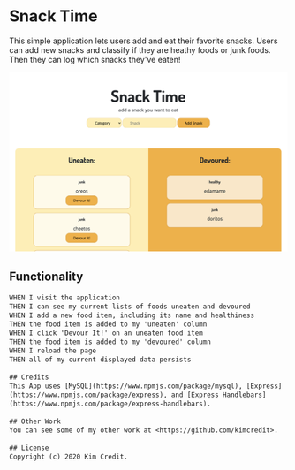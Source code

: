 # Snack Time
This simple application lets users add and eat their favorite snacks. Users can add new 
snacks and classify if they are heathy foods or junk foods. Then they can log which 
snacks they've eaten!

<img src="images/example.png" width="700">

## Functionality 
```
WHEN I visit the application
THEN I can see my current lists of foods uneaten and devoured
WHEN I add a new food item, including its name and healthiness
THEN the food item is added to my 'uneaten' column
WHEN I click 'Devour It!' on an uneaten food item
THEN the food item is added to my 'devoured' column
WHEN I reload the page
THEN all of my current displayed data persists

## Credits
This App uses [MySQL](https://www.npmjs.com/package/mysql), [Express](https://www.npmjs.com/package/express), and [Express Handlebars](https://www.npmjs.com/package/express-handlebars). 

## Other Work
You can see some of my other work at <https://github.com/kimcredit>.    

## License
Copyright (c) 2020 Kim Credit.
